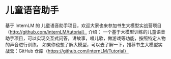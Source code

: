 # 儿童语音助手
基于 InternLM 的 儿童语音助手项目，欢迎大家也来参加书生大模型实战营项目（http://github.com/internLM/tutorial）
介绍：
一个基于大模型训练的儿童语音助手项目，可以实现交互式问答，讲故事，唱儿歌，做游戏等功能，按照特定人物的声音进行训练。
如果你也想了解大模型，可以去了解一下，推荐书生大模型实战营：GitHub 仓库（https://github.com/InternLM/Tutorial）

